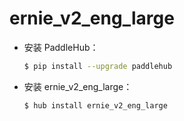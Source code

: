 # ernie_v2_eng_large
* 安装 PaddleHub：

    ```bash
    $ pip install --upgrade paddlehub
    ```

* 安装 ernie_v2_eng_large：

    ```bash
    $ hub install ernie_v2_eng_large
    ```

